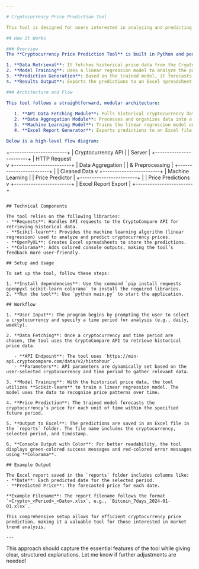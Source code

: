 ```yaml
---

# Cryptocurrency Price Prediction Tool

This tool is designed for users interested in analyzing and predicting the future prices of cryptocurrencies based on historical data. The tool leverages machine learning to make these predictions over user-specified time periods, using past data to forecast future trends.

## How It Works

### Overview
The **Cryptocurrency Price Prediction Tool** is built in Python and performs the following main functions:

1. **Data Retrieval**: It fetches historical price data from the CryptoCompare API.
2. **Model Training**: Uses a linear regression model to analyze the past price data and understand the trend.
3. **Prediction Generation**: Based on the trained model, it forecasts prices for the specified future period.
4. **Results Output**: Exports the predictions to an Excel spreadsheet for easy reference.

### Architecture and Flow

This tool follows a straightforward, modular architecture:
   
   1. **API Data Fetching Module**: Pulls historical cryptocurrency data from the CryptoCompare API.
   2. **Data Aggregation Module**: Processes and organizes data into a usable format for machine learning.
   3. **Machine Learning Model**: Trains the linear regression model on the processed data.
   4. **Excel Report Generator**: Exports predictions to an Excel file for further analysis.

Below is a high-level flow diagram:

```
+------------------------+
| Cryptocurrency API     |
|       Server           |
+------------------------+
         | HTTP Request  
         v
+------------------------+
| Data Aggregation       |
|   & Preprocessing      |
+------------------------+
         |
         | Cleaned Data
         v
+------------------------+
|  Machine Learning      |
|   Price Predictor      |
+------------------------+
         |
         | Price Predictions
         v
+------------------------+
|  Excel Report Export   |
+------------------------+
```

## Technical Components

The tool relies on the following libraries:
- **Requests**: Handles API requests to the CryptoCompare API for retrieving historical data.
- **Scikit-learn**: Provides the machine learning algorithm (linear regression) used to analyze and predict cryptocurrency prices.
- **OpenPyXL**: Creates Excel spreadsheets to store the predictions.
- **Colorama**: Adds colored console outputs, making the tool’s feedback more user-friendly.

## Setup and Usage

To set up the tool, follow these steps:

1. **Install dependencies**: Use the command `pip install requests openpyxl scikit-learn colorama` to install the required libraries.
2. **Run the tool**: Use `python main.py` to start the application.

## Workflow

1. **User Input**: The program begins by prompting the user to select a cryptocurrency and specify a time period for analysis (e.g., daily, weekly).
   
2. **Data Fetching**: Once a cryptocurrency and time period are chosen, the tool uses the CryptoCompare API to retrieve historical price data.

   - **API Endpoint**: The tool uses `https://min-api.cryptocompare.com/data/v2/histohour`.
   - **Parameters**: API parameters are dynamically set based on the user-selected cryptocurrency and time period to gather relevant data.

3. **Model Training**: With the historical price data, the tool utilizes **Scikit-learn** to train a linear regression model. The model uses the data to recognize price patterns over time.

4. **Price Prediction**: The trained model forecasts the cryptocurrency’s price for each unit of time within the specified future period.

5. **Output to Excel**: The predictions are saved in an Excel file in the `reports` folder. The file name includes the cryptocurrency, selected period, and timestamp.

6. **Console Output with Color**: For better readability, the tool displays green-colored success messages and red-colored error messages using **Colorama**.

## Example Output

The Excel report saved in the `reports` folder includes columns like:
- **Date**: Each predicted date for the selected period.
- **Predicted Price**: The forecasted price for each date.

**Example Filename**: The report filename follows the format `<Crypto>_<Period>_<Date>.xlsx`, e.g., `Bitcoin_7days_2024-01-01.xlsx`.

This comprehensive setup allows for efficient cryptocurrency price prediction, making it a valuable tool for those interested in market trend analysis.

--- 
```


This approach should capture the essential features of the tool while giving clear, structured explanations. Let me know if further adjustments are needed!